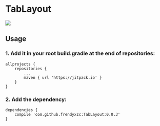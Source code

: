 # TabLayout

[![](https://jitpack.io/v/frendyxzc/TabLayout.svg)](https://jitpack.io/#frendyxzc/TabLayout)


## Usage

### 1. Add it in your root build.gradle at the end of repositories:

```
allprojects {
	repositories {
		...
		maven { url 'https://jitpack.io' }
	}
}
```

### 2. Add the dependency:

```
dependencies {
	compile 'com.github.frendyxzc:TabLayout:0.0.3'
}
```